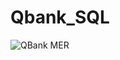 # Qbank_SQL

![QBank MER](https://github.com/user-attachments/assets/e438b3dd-e95b-4ab0-8a18-b4c198f219b5)
